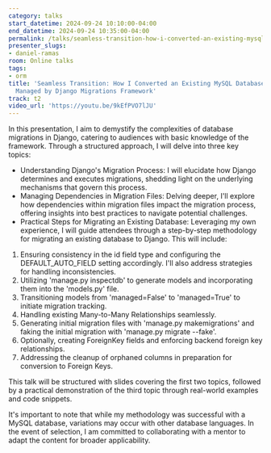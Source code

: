 ```yaml
---
category: talks
start_datetime: 2024-09-24 10:10:00-04:00
end_datetime: 2024-09-24 10:35:00-04:00
permalink: /talks/seamless-transition-how-i-converted-an-existing-mysql-database-to-be-fully-managed-by-django-migrations-framework/
presenter_slugs:
- daniel-ramas
room: Online talks
tags:
- orm
title: 'Seamless Transition: How I Converted an Existing MySQL Database to be Fully
  Managed by Django Migrations Framework'
track: t2
video_url: 'https://youtu.be/9kEfPVO7lJU'
---
```


In this presentation, I aim to demystify the complexities of database migrations in Django, catering to audiences with basic knowledge of the framework. Through a structured approach, I will delve into three key topics:

- Understanding Django's Migration Process: I will elucidate how Django determines and executes migrations, shedding light on the underlying mechanisms that govern this process.
- Managing Dependencies in Migration Files: Delving deeper, I'll explore how dependencies within migration files impact the migration process, offering insights into best practices to navigate potential challenges.
- Practical Steps for Migrating an Existing Database: Leveraging my own experience, I will guide attendees through a step-by-step methodology for migrating an existing database to Django. This will include:
1. Ensuring consistency in the id field type and configuring the DEFAULT_AUTO_FIELD setting accordingly. I'll also address strategies for handling inconsistencies.
2. Utilizing 'manage.py inspectdb' to generate models and incorporating them into the 'models.py' file.
3. Transitioning models from 'managed=False' to 'managed=True' to initiate migration tracking.
4. Handling existing Many-to-Many Relationships seamlessly.
5. Generating initial migration files with 'manage.py makemigrations' and faking the initial migration with 'manage.py migrate --fake'.
6. Optionally, creating ForeignKey fields and enforcing backend foreign key relationships.
7. Addressing the cleanup of orphaned columns in preparation for conversion to Foreign Keys.

This talk will be structured with slides covering the first two topics, followed by a practical demonstration of the third topic through real-world examples and code snippets.

It's important to note that while my methodology was successful with a MySQL database, variations may occur with other database languages. In the event of selection, I am committed to collaborating with a mentor to adapt the content for broader applicability.
